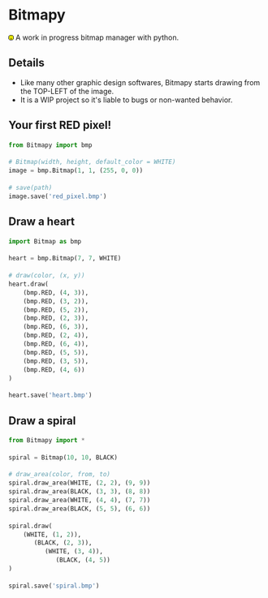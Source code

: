 # Bitmapy
![Bitmap logo.](/smiley_face.bmp)
A work in progress bitmap manager with python.

## Details
- Like many other graphic design softwares, Bitmapy starts drawing from the
TOP-LEFT of the image.
- It is a WIP project so it's liable to bugs or non-wanted behavior.

## Your first RED pixel!
```python
from Bitmapy import bmp

# Bitmap(width, height, default_color = WHITE)
image = bmp.Bitmap(1, 1, (255, 0, 0))

# save(path)
image.save('red_pixel.bmp')
```

## Draw a heart
```python
import Bitmap as bmp

heart = bmp.Bitmap(7, 7, WHITE)

# draw(color, (x, y))
heart.draw(
    (bmp.RED, (4, 3)),
    (bmp.RED, (3, 2)),
    (bmp.RED, (5, 2)),
    (bmp.RED, (2, 3)),
    (bmp.RED, (6, 3)),
    (bmp.RED, (2, 4)),
    (bmp.RED, (6, 4)),
    (bmp.RED, (5, 5)),
    (bmp.RED, (3, 5)),
    (bmp.RED, (4, 6))
)

heart.save('heart.bmp')
```

## Draw a spiral
```python
from Bitmapy import *

spiral = Bitmap(10, 10, BLACK)

# draw_area(color, from, to)
spiral.draw_area(WHITE, (2, 2), (9, 9))
spiral.draw_area(BLACK, (3, 3), (8, 8))
spiral.draw_area(WHITE, (4, 4), (7, 7))
spiral.draw_area(BLACK, (5, 5), (6, 6))

spiral.draw(
    (WHITE, (1, 2)),
       (BLACK, (2, 3)),
          (WHITE, (3, 4)),
             (BLACK, (4, 5))
)

spiral.save('spiral.bmp')
```